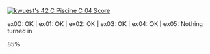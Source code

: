 [![kwuest's 42 C Piscine C 04 Score](https://badge42.vercel.app/api/v2/clb55h6z600300fkzy9cemaa4/project/2909194)](https://github.com/JaeSeoKim/badge42)

ex00: OK | ex01: OK | ex02: OK | ex03: OK | ex04: OK | ex05: Nothing turned in

85%
